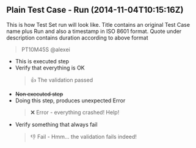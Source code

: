 ## Plain Test Case - Run (2014-11-04T10:15:16Z)

This is how Test Set run will look like. Title contains an original Test Case name plus Run and also a timestamp in ISO 8601 format. Quote under description contains duration according to above format
> PT10M45S
> @alexei

- This is executed step
- Verify that everything is OK
  > :+1: The validation passed
- ~~Non executed step~~
- Doing this step, produces unexpected Error
  > :x: Error - everything crashed! Help!
- Verify something that always fail
  > :-1: Fail - Hmm... the validation fails indeed!
